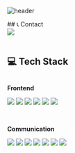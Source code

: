 ![header](https://capsule-render.vercel.app/api?type=venom&color=auto&height=300&section=header&text=Hello%World!&fontSize=90)

<div align="left">
  ## 📞 Contact
   <div style="display:flex; flex-direction:row;">
       <a href="mailto:kmpluto83@gmail.com">
            <img src="https://img.shields.io/badge/Gmail-EA4335?style=for-the-badge&logo=Gmail&logoColor=white"> 
        </a>
   </div><br>

  ## 💻 Tech Stack
  <div style="display:flex; flex-direction:column; align-items:flex-start;">
      <!-- Frontend -->
      <div style="margin-bottom:30;">
        <p><strong>Frontend</strong></p>
         <div>
          <img src="https://img.shields.io/badge/html5-E34F26?style=flat-square&logo=html5&logoColor=white"> 
          <img src="https://img.shields.io/badge/css-1572B6?style=flat-square&logo=css3&logoColor=white">
          <img src="https://img.shields.io/badge/React-61DAFB?style=flat-square&logo=React&logoColor=white">
          <img src="https://img.shields.io/badge/javascript-F7DF1E?style=flat-square&logo=javascript&logoColor=black"> 
          <img src="https://img.shields.io/badge/jQuery-0769AD?style=flat-square&logo=jQuery&logoColor=white">
          <img src="https://img.shields.io/badge/bootstrap-7952B3?style=flat-square&logo=bootstrap&logoColor=white">
         </div>
      </div>
      <!-- communication & Design Tool -->
      <div style="margin-bottom:30;">
        <p><strong>Communication</strong></p>
         <div>
           <img src="https://img.shields.io/badge/Notion-000000?style=flat-square&logo=Notion&logoColor=white">
           <img src="https://img.shields.io/badge/Slack-4A154B?style=flat-square&logo=Slack&logoColor=white">
           <img src="https://img.shields.io/badge/Jira-0052CC?style=flat-square&logo=Jira&logoColor=white">
           <img src="https://img.shields.io/badge/Figma-F24E1E?style=flat-square&logo=Figma&logoColor=white">
           <img src="https://img.shields.io/badge/Figma-F24E1E?style=flat-square&logo=Figma&logoColor=white">
           <img src="https://img.shields.io/badge/Photoshop-31A8FF?style=flat-square&logo=Photoshop&logoColor=white">
           <img src="https://img.shields.io/badge/illustrator-FF9A00?style=flat-square&logo=illustrator&logoColor=white">
         </div>
      </div>
    </div><br>
</div>

<!--
**lucky-kms/lucky-kms** is a ✨ _special_ ✨ repository because its `README.md` (this file) appears on your GitHub profile.

Here are some ideas to get you started:

- 🔭 I’m currently working on ...
- 🌱 I’m currently learning : Front-end Developer
- 📫 How to reach me: kmpluto83@gmail.com
-->
